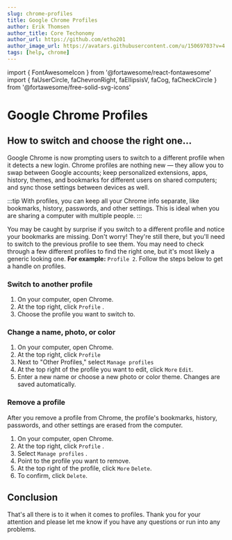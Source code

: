 ```yaml
---
slug: chrome-profiles
title: Google Chrome Profiles
author: Erik Thomsen
author_title: Core Techonomy
author_url: https://github.com/etho201
author_image_url: https://avatars.githubusercontent.com/u/15069703?v=4
tags: [help, chrome]
---
```


import { FontAwesomeIcon } from '@fortawesome/react-fontawesome'
import { faUserCircle, faChevronRight, faEllipsisV, faCog, faCheckCircle } from '@fortawesome/free-solid-svg-icons'

# Google Chrome Profiles

## How to switch and choose the right one...

Google Chrome is now prompting users to switch to a different profile when it detects a new login. Chrome profiles are nothing new — they allow you to swap between Google accounts; keep personalized extensions, apps, history, themes, and bookmarks for different users on shared computers; and sync those settings between devices as well.

<!--truncate-->

:::tip
With profiles, you can keep all your Chrome info separate, like bookmarks, history, passwords, and other settings. This is ideal when you are sharing a computer with multiple people. 
:::

You may be caught by surprise if you switch to a different profile and notice your bookmarks are missing. Don't worry! They're still there, but you'll need to switch to the previous profile to see them. You may need to check through a few different profiles to find the right one, but it's most likely a generic looking one. **For example:** `Profile 2`. Follow the steps below to get a handle on profiles.

### Switch to another profile

1. On your computer, open Chrome.
2. At the top right, click `Profile` <FontAwesomeIcon icon={faUserCircle} />.
3. Choose the profile you want to switch to.


### Change a name, photo, or color

1. On your computer, open Chrome.
2. At the top right, click `Profile` <FontAwesomeIcon icon={faUserCircle} />
3. Next to "Other Profiles," select `Manage profiles` <FontAwesomeIcon icon={faCog} />
4. At the top right of the profile you want to edit, click `More` <FontAwesomeIcon icon={faEllipsisV} /> <FontAwesomeIcon icon={faChevronRight} /> `Edit`.
5. Enter a new name or choose a new photo or color theme. Changes are saved automatically.

### Remove a profile

After you remove a profile from Chrome, the profile's bookmarks, history, passwords, and other settings are erased from the computer.

1. On your computer, open Chrome.
2. At the top right, click `Profile` <FontAwesomeIcon icon={faUserCircle} />.
3. Select `Manage profiles` <FontAwesomeIcon icon={faCog} />.
4. Point to the profile you want to remove.
5. At the top right of the profile, click `More` <FontAwesomeIcon icon={faEllipsisV} /> <FontAwesomeIcon icon={faChevronRight} /> `Delete`.
6. To confirm, click `Delete`.


## Conclusion

<FontAwesomeIcon icon={faCheckCircle} color="green" /> That's all there is to it when it comes to profiles. Thank you for your attention and please let me know if you have any questions or run into any problems.